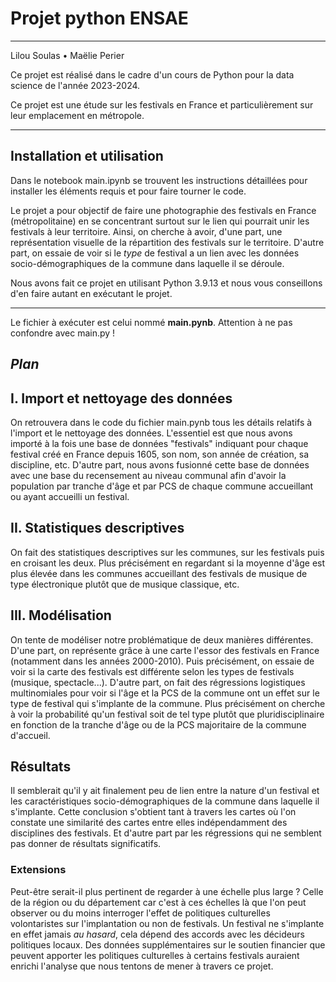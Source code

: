 # Projet python ENSAE 

---
Lilou Soulas • Maëlie Perier

Ce projet est réalisé dans le cadre d'un cours de Python pour la data science de l'année 2023-2024.

Ce projet est une étude sur les festivals en France et particulièrement sur leur emplacement en métropole.

---
## Installation et utilisation
Dans le notebook main.ipynb se trouvent les instructions détaillées pour installer les éléments requis et pour faire tourner le code.

Le projet a pour objectif de faire une photographie des festivals en France (métropolitaine) en se concentrant surtout sur le lien qui pourrait unir les festivals à leur territoire. Ainsi, on cherche à avoir, d'une part, une représentation visuelle de la répartition des festivals sur le territoire. D'autre part, on essaie de voir si le *type* de festival a un lien avec les données socio-démographiques de la commune dans laquelle il se déroule.

Nous avons fait ce projet en utilisant Python 3.9.13 et nous vous conseillons d'en faire autant en exécutant le projet.

---

Le fichier à exécuter est celui nommé **main.pynb**. Attention à ne pas confondre avec main.py !

## *Plan*

## I. Import et nettoyage des données

On retrouvera dans le code du fichier main.pynb tous les détails relatifs à l'import et le nettoyage des données. L'essentiel est que nous avons importé à la fois une base de données "festivals" indiquant pour chaque festival créé en France depuis 1605, son nom, son année de création, sa discipline, etc. D'autre part, nous avons fusionné cette base de données avec une base du recensement au niveau communal afin d'avoir la population par tranche d'âge et par PCS de chaque commune accueillant ou ayant accueilli un festival.

## II. Statistiques descriptives

On fait des statistiques descriptives sur les communes, sur les festivals puis en croisant les deux. Plus précisément en regardant si la moyenne d'âge est plus élevée dans les communes accueillant des festivals de musique de type électronique plutôt que de musique classique, etc.

## III. Modélisation

On tente de modéliser notre problématique de deux manières différentes. D'une part, on représente grâce à une carte l'essor des festivals en France (notamment dans les années 2000-2010). Puis précisément, on essaie de voir si la carte des festivals est différente selon les types de festivals (musique, spectacle...). D'autre part, on fait des régressions logistiques multinomiales pour voir si l'âge et la PCS de la commune ont un effet sur le type de festival qui s'implante de la commune. Plus précisément on cherche à voir la probabilité qu'un festival soit de tel type plutôt que pluridisciplinaire en fonction de la tranche d'âge ou de la PCS majoritaire de la commune d'accueil.

## Résultats
Il semblerait qu'il y ait finalement peu de lien entre la nature d'un festival et les caractéristiques socio-démographiques de la commune dans laquelle il s'implante. Cette conclusion s'obtient tant à travers les cartes où l'on constate une similarité des cartes entre elles indépendamment des disciplines des festivals. Et d'autre part par les régressions qui ne semblent pas donner de résultats significatifs.

### Extensions

Peut-être serait-il plus pertinent de regarder à une échelle plus large ? Celle de la région ou du département car c'est à ces échelles là que l'on peut observer ou du moins interroger l'effet de politiques culturelles volontaristes sur l'implantation ou non de festivals. Un festival ne s'implante en effet jamais *au hasard*, cela dépend des accords avec les décideurs politiques locaux. Des données supplémentaires sur le soutien financier que peuvent apporter les politiques culturelles à certains festivals auraient enrichi l'analyse que nous tentons de mener à travers ce projet.
